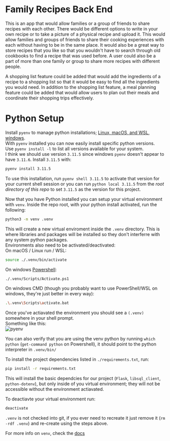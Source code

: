 # Family Recipes Back End
This is an app that would allow families or a group of friends to share recipes with each other. There would be different options to write in your own recipe or to take a picture of a physical recipe and upload it. This would allow families and groups of friends to share their cooking experiences with each without having to be in the same place. It would also be a great way to store recipes that you like so that you wouldn't have to search through old cookbooks to find a recipe that was used before. A user could also be a part of more than one family or group to share more recipes with different people.

A shopping list feature could be added that would add the ingredients of a recipe to a shopping list so that it would be easy to find all the ingredients you would need. In addition to the shopping list feature, a meal planning feature could be added that would allow users to plan out their meals and coordinate their shopping trips effectively.


# Python Setup
Install `pyenv` to manage python installations; [Linux, macOS, and WSL](https://github.com/pyenv/pyenv/tree/master?tab=readme-ov-file#unixmacos), [windows](https://github.com/pyenv-win/pyenv-win?tab=readme-ov-file#installation).  
With `pyenv` installed you can now easily install specific python versions.  
Use `pyenv install -l` to list all versions available for your system.  
I think we should use version `3.11.5` since windows `pyenv` doesn't appear to have `3.11.6`. Install `3.11.5` with:
```sh
pyenv install 3.11.5
```
To use this installation, run `pyenv shell 3.11.5` to activate that version for your current shell session or you can run `python local 3.11.5` from the *root directory of this repo* to set `3.11.5` as the version for this project.  

Now that you have Python installed you can setup your virtual environment with `venv`. Inside the repo root, with your python install activated, run the following:
```sh
python3 -m venv .venv
```
This will create a new virtual enviroment inside the `.venv` directory. This is where libraries and packages will be installed so they don't interferre with any system python packages.  
Environments also need to be activated/deactivated:  
On macOS / Linux run / WSL:
```sh
source ./.venv/bin/activate
```
On windows [Powershell](https://github.com/PowerShell/PowerShell):
```sh
./.venv/Scripts/Activate.ps1
```
On windows CMD (though you probably want to use PowerShell/WSL on windows, they're just better in every way):
```sh
.\.venv\Scripts\activate.bat
```

Once you've actiavated the environment you should see a `(.venv)` somewhere in your shell prompt.  
Something like this:  
![pyenv](https://github.com/marshnoe000/family-recipes/assets/37233002/aff29557-1bc4-4d5e-b17a-91c60c69f02f)

You can also verify that you are using the venv python by running `which python` (`get-command python` on Powershell), it should point to the python interpreter in `.venv/bin/`  

To install the project dependencies listed in `./requirements.txt`, run:
```sh
pip install -r requirements.txt
```

This will install the basic dependcies for our project (`Flask`, `libsql_client`, `python-dotenv`), but only inside of you virtual environment; they will not be accessible without the environment actiavated.  

To deactiavte your virtual environment run:
```sh
deactivate
```

`.venv` is not checked into git, if you ever need to recreate it just remove it (`rm -rdf .venv`) and re-create using the steps above.  

For more info on `venv`, check the [docs](https://docs.python.org/3/library/venv.html)

